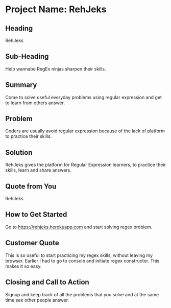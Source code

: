 # Project Name: RehJeks #

## Heading ##
  RehJeks

## Sub-Heading ##
  Help wannabe RegEx ninjas sharpen their skills.

## Summary ##
  Come to solve useful everyday problems using regular expression and get to learn from others answer.

## Problem ##
  Coders are usually avoid regular expression because of the lack of platform to practice their skills.

## Solution ##
  RehJeks gives the platform for Regular Expression learners, to practice their skills, learn and share answers.

## Quote from You ##
  RehJeks

## How to Get Started ##
  Go to https://rehjeks.herokuapp.com and start solving regex problem.

## Customer Quote ##
  This is so useful to start practicing my regex skills, without leaving my browser. Earlier I had to go to console and initiate regex constructor.
  This makes it so easy.

## Closing and Call to Action ##
  Signup and keep track of all the problems that you solve and at the same time see other people answer.
